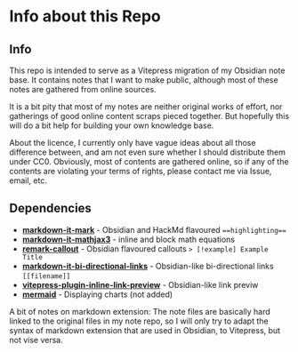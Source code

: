 Info about this Repo
===

## Info
This repo is intended to serve as a Vitepress migration of my Obsidian note base. 
It contains notes that I want to make public, although most of these notes are gathered from online sources.

It is a bit pity that most of my notes are neither original works of effort, nor gatherings of good online content scraps pieced together.
But hopefully this will do a bit help for building your own knowledge base.

About the licence, I currently only have vague ideas about all those difference between, and am not even sure whether I should distribute them under CC0.
Obviously, most of contents are gathered online, so if any of the contents are violating your terms of rights, please contact me via Issue, email, etc.


## Dependencies
- [**markdown-it-mark**](https://github.com/markdown-it/markdown-it-mark) - Obsidian and HackMd flavoured `==highlighting==`
- [**markdown-it-mathjax3**](https://github.com/tani/markdown-it-mathjax3) - inline and block math equations
- [**remark-callout**](https://github.com/r4ai/remark-callout) - Obsidian flavoured callouts `> [!example] Example Title`
- [**markdown-it-bi-directional-links**](https://github.com/nolebase/integrations) - Obsidian-like bi-directional links `[[filename]]`
- [**vitepress-plugin-inline-link-preview**](https://github.com/nolebase/integrations) - Obsidian-like link previw
- [**mermaid**](https://mermaid.js.org/) - Displaying charts (not added)

A bit of notes on markdown extension: The note files are basically hard linked to the original files in my note repo, so I will only try to adapt the syntax of markdown extension that are used in Obsidian, to Vitepress, but not vise versa.
